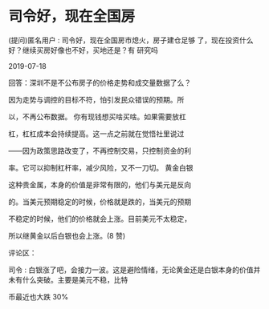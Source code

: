 # 司令好，现在全国房

(提问)匿名用户 : 司令好，现在全国房市熄火，房子建仓足够 了，现在投资什么好？继续买房好像也不好，买地还是？有 研究吗

2019-07-18

回答：深圳不是不公布房子的价格走势和成交量数据了么？

因为走势与调控的目标不符，怕引发民众错误的预期。所

以，不再公布数据。 你有现钱想买啥买啥。如果需要放杠

杠，杠杠成本会持续提高。这一点之前就在觉悟社里说过

——因为政策思路改变了，不再控制交易，只控制资金的利

率。它可以抑制杠杆率，减少风险，又不一刀切。 黄金白银

这种贵金属，本身的价值是非常有限的，他们与美元是反向

的。当美元预期稳定的时候，价格就是跌的，当美元的预期

不稳定的时候，他们的价格就会上涨。目前美元不太稳定，

所以继黄金以后白银也会上涨。(8 赞)

评论区：

司令 : 白银涨了吧，会接力一波。这是避险情绪，无论黄金还是白银本身的价值并未有什么突破。主要是美元不稳，比特

币最近也大跌 30%